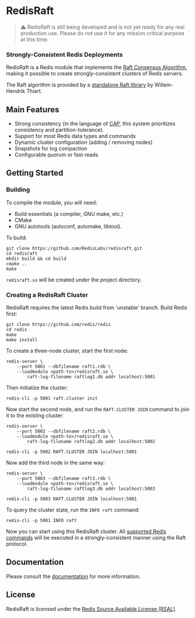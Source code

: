 # RedisRaft

> :warning: RedisRaft is still being developed and is not yet ready for any real production use. Please do not use it for any mission critical purpose at this time.

### Strongly-Consistent Redis Deployments

RedisRaft is a Redis module that implements the [Raft Consensus
Algorithm](https://raft.github.io/), making it possible to create strongly-consistent clusters of Redis servers.

The Raft algorithm is provided by a [standalone Raft
library](https://github.com/willemt/raft) by Willem-Hendrik Thiart.

## Main Features

* Strong consistency (in the language of [CAP](https://en.wikipedia.org/wiki/CAP_theorem), this system prioritizes consistency and partition-tolerance).
* Support for most Redis data types and commands
* Dynamic cluster configuration (adding / removing nodes)
* Snapshots for log compaction
* Configurable quorum or fast reads

## Getting Started

### Building

To compile the module, you will need:
* Build essentials (a compiler, GNU make, etc.)
* CMake
* GNU autotools (autoconf, automake, libtool).

To build:

    git clone https://github.com/RedisLabs/redisraft.git
    cd redisraft
    mkdir build && cd build
    cmake ..
    make

`redisraft.so` will be created under the project directory.

### Creating a RedisRaft Cluster

RedisRaft requires the latest Redis build from 'unstable' branch. Build Redis first:
    
    git clone https://github.com/redis/redis  
    cd redis
    make 
    make install

To create a three-node cluster, start the first node:

    redis-server \
        --port 5001 --dbfilename raft1.rdb \
        --loadmodule <path-to>/redisraft.so \
            raft-log-filename raftlog1.db addr localhost:5001

Then initialize the cluster:

    redis-cli -p 5001 raft.cluster init

Now start the second node, and run the `RAFT.CLUSTER JOIN` command to join it to the existing cluster:

    redis-server \
        --port 5002 --dbfilename raft2.rdb \
        --loadmodule <path-to>/redisraft.so \
            raft-log-filename raftlog2.db addr localhost:5002

    redis-cli -p 5002 RAFT.CLUSTER JOIN localhost:5001

Now add the third node in the same way:

    redis-server \
        --port 5003 --dbfilename raft3.rdb \
        --loadmodule <path-to>/redisraft.so \
            raft-log-filename raftlog3.db addr localhost:5003

    redis-cli -p 5003 RAFT.CLUSTER JOIN localhost:5001

To query the cluster state, run the `INFO raft` command:

    redis-cli -p 5001 INFO raft

Now you can start using this RedisRaft cluster. All [supported Redis commands](docs/Using.md) will be executed in a strongly-consistent manner using the Raft protocol.

## Documentation

Please consult the [documentation](docs/TOC.md) for more information.

## License

RedisRaft is licensed under the [Redis Source Available License (RSAL)](LICENSE.rsal).

